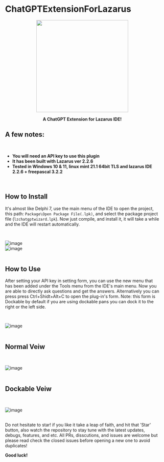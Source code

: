 # ChatGPTExtensionForLazarus 

<p align="center" >
  <img width="300" height="300" style="margin: 0 auto" src="https://user-images.githubusercontent.com/5601608/236861918-62a06a26-677f-4e1d-a5a3-aeb30980a259.png"/>
</p>
  
<p align="center">
  <b>A ChatGPT Extension for Lazarus IDE!</b>
</p>



## A few notes:
<br />

- **You will need an API key to use this plugin**
- **It has been built with Lazarus ver 2.2.6**
- **Tested in Windows 10 & 11, linux mint 21.1 64bit TLS and lazarus IDE 2.2.6 + freepascal 3.2.2**

<br />

## How to Install


It's almost like Delphi 7, use the main menu of the IDE to open the project, this path: `Package\Open Package File(.lpk)`, and select the package project file (`lzchatgptwizard.lpk`).
Now just compile, and install it, it will take a while and the IDE will restart automatically.

<br />

![image](https://user-images.githubusercontent.com/5601608/236844210-480e7e98-e250-4d0f-a080-740fa516b9b7.png)
<br />
![image](https://user-images.githubusercontent.com/5601608/236844461-95c4d44b-a3ab-465d-a7dd-e06819f66d8c.png)
<br />
<br />

## How to Use
After setting your API key in setting form, you can use the new menu that has been added under the Tools menu from the IDE's main menu.
Now you are able to directly ask questions and get the answers.
Alternatively you can press press Ctrl+Shidt+Alt+C to open the plug-in's form.
Note: this form is Dockable by default if you are using dockable pans you can dock it to the right or the left side.

<br />

![image](https://user-images.githubusercontent.com/5601608/236845919-dd78013d-6ad2-4c45-9854-f640fa773f44.png)
<br />
<br />

## Normal Veiw
<br />

![image](https://user-images.githubusercontent.com/5601608/236846958-6b19d043-67fa-4812-91c3-53a5656baa8a.png)
<br />
<br />

## Dockable Veiw
<br />

![image](https://user-images.githubusercontent.com/5601608/236847985-612cb458-479a-4a21-8ac2-8255258f14fe.png)
<br />
<br />


Do not hesitate to star! if you like it take a leap of faith, and hit that 'Star' button, also watch the repository to stay tune with the latest updates, debugs, features, and etc.
All PRs, disscutions, and issues are welcome but please read check the closed issues before opening a new one to avoid duplicates!

**Good luck!**
